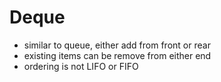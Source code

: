 # Deque  
* similar to queue, either add from front or rear  
* existing items can be remove from either end  
* ordering is not LIFO or FIFO  